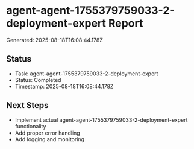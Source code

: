 # agent-agent-1755379759033-2-deployment-expert Report

Generated: 2025-08-18T16:08:44.178Z

## Status
- Task: agent-agent-1755379759033-2-deployment-expert
- Status: Completed
- Timestamp: 2025-08-18T16:08:44.178Z

## Next Steps
- Implement actual agent-agent-1755379759033-2-deployment-expert functionality
- Add proper error handling
- Add logging and monitoring
